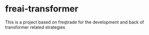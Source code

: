 # freai-transformer
This is a project based on freqtrade for the development and back of transformer related strategies
